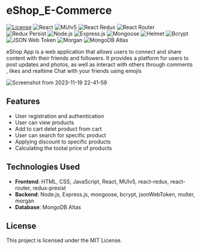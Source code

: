 # eShop_E-Commerce

[![License](https://img.shields.io/badge/license-MIT-blue.svg)](https://github.com/kunal-arya/social-media-app/blob/main/LICENSE) ![React](https://img.shields.io/badge/-React-61DAFB?logo=react&logoColor=white) ![MUIv5](https://img.shields.io/badge/-MUIv5-0081CB?logo=material-ui&logoColor=white) ![React Redux](https://img.shields.io/badge/-React_Redux-764ABC?logo=redux&logoColor=white) ![React Router](https://img.shields.io/badge/-React_Router-CA4245?logo=react-router&logoColor=white)  ![Redux Persist](https://img.shields.io/badge/-Redux_Persist-764ABC?logo=redux&logoColor=white)  ![Node.js](https://img.shields.io/badge/-Node.js-339933?logo=node.js&logoColor=white) ![Express.js](https://img.shields.io/badge/-Express.js-000000?logo=express&logoColor=white) ![Mongoose](https://img.shields.io/badge/-Mongoose-880000?logo=mongodb&logoColor=white) ![Helmet](https://img.shields.io/badge/-Helmet-000000?logo=helmet&logoColor=white) ![Bcrypt](https://img.shields.io/badge/-Bcrypt-004080?logo=npm&logoColor=white) ![JSON Web Token](https://img.shields.io/badge/-JSON_Web_Token-000000?logo=json-web-tokens&logoColor=white)  ![Morgan](https://img.shields.io/badge/-Morgan-000000?logo=node.js&logoColor=white) ![MongoDB Atlas](https://img.shields.io/badge/-MongoDB_Atlas-47A248?logo=mongodb&logoColor=white)

 eShop App is a web application that allows users to connect and share content with their friends and followers. It provides a platform for users to post updates and photos, as well as interact with others through comments , likes and realtime Chat with your friends using emojis


   
![Screenshot from 2023-11-19 22-41-59](https://github.com/KulkarniShrinivas/eShop_E-Commerce/assets/91586785/122715e3-13f4-400e-afc0-b0f92ff2a8ef)

## Features

- User registration and authentication
- User can view products
- Add to cart delet product from cart
- User can search for specific product
- Applying discount to specific products
- Calculating the tootal price of products



## Technologies Used

- **Frontend**: HTML, CSS, JavaScript, React, MUIv5, react-redux, react-router, redux-presist 
- **Backend**: Node.js, Express.js, mongoose,  bcrypt, jsonWebToken, multer, morgan
- **Database**: MongoDB Altas

## License

This project is licensed under the MIT License.
